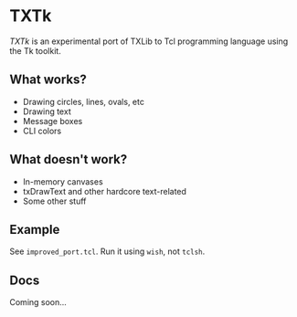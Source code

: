 # TXTk
*TXTk* is an experimental port of TXLib to Tcl programming language using the Tk toolkit.

## What works?
- Drawing circles, lines, ovals, etc
- Drawing text
- Message boxes
- CLI colors

## What doesn't work?
- In-memory canvases
- txDrawText and other hardcore text-related
- Some other stuff

## Example
See ``improved_port.tcl``. Run it using ``wish``, not ``tclsh``.

## Docs
Coming soon...


